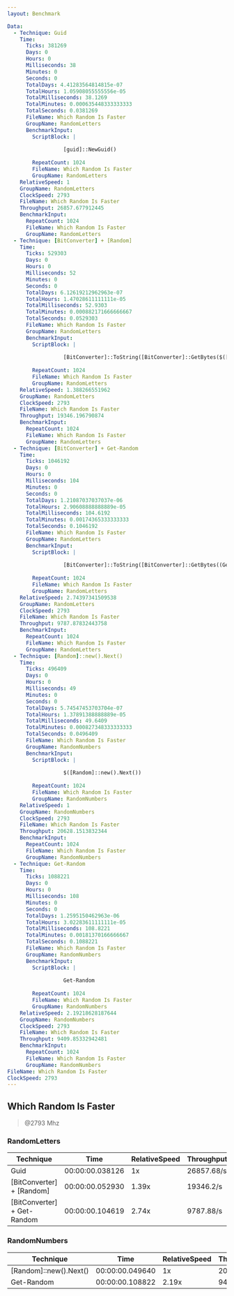 ```yaml
---
layout: Benchmark

Data: 
  - Technique: Guid
    Time: 
      Ticks: 381269
      Days: 0
      Hours: 0
      Milliseconds: 38
      Minutes: 0
      Seconds: 0
      TotalDays: 4.41283564814815e-07
      TotalHours: 1.05908055555556e-05
      TotalMilliseconds: 38.1269
      TotalMinutes: 0.000635448333333333
      TotalSeconds: 0.0381269
      FileName: Which Random Is Faster
      GroupName: RandomLetters
      BenchmarkInput: 
        ScriptBlock: |
          
                  [guid]::NewGuid()
              
        RepeatCount: 1024
        FileName: Which Random Is Faster
        GroupName: RandomLetters
    RelativeSpeed: 1
    GroupName: RandomLetters
    ClockSpeed: 2793
    FileName: Which Random Is Faster
    Throughput: 26857.677912445
    BenchmarkInput: 
      RepeatCount: 1024
      FileName: Which Random Is Faster
      GroupName: RandomLetters
  - Technique: [BitConverter] + [Random]
    Time: 
      Ticks: 529303
      Days: 0
      Hours: 0
      Milliseconds: 52
      Minutes: 0
      Seconds: 0
      TotalDays: 6.12619212962963e-07
      TotalHours: 1.47028611111111e-05
      TotalMilliseconds: 52.9303
      TotalMinutes: 0.000882171666666667
      TotalSeconds: 0.0529303
      FileName: Which Random Is Faster
      GroupName: RandomLetters
      BenchmarkInput: 
        ScriptBlock: |
          
                  [BitConverter]::ToString([BitConverter]::GetBytes($([Random]::new().next())))
              
        RepeatCount: 1024
        FileName: Which Random Is Faster
        GroupName: RandomLetters
    RelativeSpeed: 1.388266551962
    GroupName: RandomLetters
    ClockSpeed: 2793
    FileName: Which Random Is Faster
    Throughput: 19346.196790874
    BenchmarkInput: 
      RepeatCount: 1024
      FileName: Which Random Is Faster
      GroupName: RandomLetters
  - Technique: [BitConverter] + Get-Random
    Time: 
      Ticks: 1046192
      Days: 0
      Hours: 0
      Milliseconds: 104
      Minutes: 0
      Seconds: 0
      TotalDays: 1.21087037037037e-06
      TotalHours: 2.90608888888889e-05
      TotalMilliseconds: 104.6192
      TotalMinutes: 0.00174365333333333
      TotalSeconds: 0.1046192
      FileName: Which Random Is Faster
      GroupName: RandomLetters
      BenchmarkInput: 
        ScriptBlock: |
          
                  [BitConverter]::ToString([BitConverter]::GetBytes((Get-Random)))
              
        RepeatCount: 1024
        FileName: Which Random Is Faster
        GroupName: RandomLetters
    RelativeSpeed: 2.74397341509538
    GroupName: RandomLetters
    ClockSpeed: 2793
    FileName: Which Random Is Faster
    Throughput: 9787.87832443758
    BenchmarkInput: 
      RepeatCount: 1024
      FileName: Which Random Is Faster
      GroupName: RandomLetters
  - Technique: [Random]::new().Next()
    Time: 
      Ticks: 496409
      Days: 0
      Hours: 0
      Milliseconds: 49
      Minutes: 0
      Seconds: 0
      TotalDays: 5.74547453703704e-07
      TotalHours: 1.37891388888889e-05
      TotalMilliseconds: 49.6409
      TotalMinutes: 0.000827348333333333
      TotalSeconds: 0.0496409
      FileName: Which Random Is Faster
      GroupName: RandomNumbers
      BenchmarkInput: 
        ScriptBlock: |
          
                  $([Random]::new().Next())
              
        RepeatCount: 1024
        FileName: Which Random Is Faster
        GroupName: RandomNumbers
    RelativeSpeed: 1
    GroupName: RandomNumbers
    ClockSpeed: 2793
    FileName: Which Random Is Faster
    Throughput: 20628.1513832344
    BenchmarkInput: 
      RepeatCount: 1024
      FileName: Which Random Is Faster
      GroupName: RandomNumbers
  - Technique: Get-Random
    Time: 
      Ticks: 1088221
      Days: 0
      Hours: 0
      Milliseconds: 108
      Minutes: 0
      Seconds: 0
      TotalDays: 1.2595150462963e-06
      TotalHours: 3.02283611111111e-05
      TotalMilliseconds: 108.8221
      TotalMinutes: 0.00181370166666667
      TotalSeconds: 0.1088221
      FileName: Which Random Is Faster
      GroupName: RandomNumbers
      BenchmarkInput: 
        ScriptBlock: |
          
                  Get-Random
              
        RepeatCount: 1024
        FileName: Which Random Is Faster
        GroupName: RandomNumbers
    RelativeSpeed: 2.19218628187644
    GroupName: RandomNumbers
    ClockSpeed: 2793
    FileName: Which Random Is Faster
    Throughput: 9409.85332942481
    BenchmarkInput: 
      RepeatCount: 1024
      FileName: Which Random Is Faster
      GroupName: RandomNumbers
FileName: Which Random Is Faster
ClockSpeed: 2793
---
```

Which Random Is Faster
----------------------
> @2793 Mhz


### RandomLetters


|Technique                  |Time           |RelativeSpeed|Throughput|
|---------------------------|---------------|-------------|----------|
|Guid                       |00:00:00.038126|1x           |26857.68/s|
|[BitConverter] + [Random]  |00:00:00.052930|1.39x        |19346.2/s |
|[BitConverter] + Get-Random|00:00:00.104619|2.74x        |9787.88/s |


### RandomNumbers


|Technique             |Time           |RelativeSpeed|Throughput|
|----------------------|---------------|-------------|----------|
|[Random]::new().Next()|00:00:00.049640|1x           |20628.15/s|
|Get-Random            |00:00:00.108822|2.19x        |9409.85/s |

